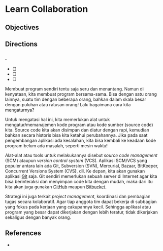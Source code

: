 # Learn Collaboration

## Objectives



## Directions

### .

- ▢
- ▢
- ▢

Membuat program sendiri tentu saja seru dan menantang. Namun di kenyataan, kita membuat program bersama-sama. Bisa dengan satu orang lainnya, suatu tim dengan beberapa orang, bahkan dalam skala besar dengan puluhan atau ratusan orang! Lalu bagaimana cara kita mengaturnya?

Untuk mengatasi hal ini, kita memerlukan alat untuk mengatur/memanajemen kode program atau kode sumber (source code) kita. Source code kita akan disimpan dan diatur dengan rapi, kemudian bahkan secara historis bisa kita ketahui perubahannya. Jika pada saat pengembangan aplikasi ada kesalahan, kita bisa kembali ke keadaan kode program belum ada masalah, seperti mesin waktu!

Alat-alat atau tools untuk melakukannya disebut _source code management_ (SCM) ataupun _version control system_ (VCS). Aplikasi SCM/VCS yang populer antara lain ada Git, Subversion (SVN), Mercurial, Bazaar, BitKeeper, Concurrent Versions System (CVS), dll. Ke depan, kita akan gunakan aplikasi [Git](https://git-scm.com) saja. Git sendiri memerlukan sebuah server di Internet agar kita bisa berinteraksi dan menyimpan code kita dengan mudah, maka dari itu kita akan juga gunakan [GitHub](https://github.com) maupun [Bitbucket](https://bitbucket.org).

Strategi ini juga terkait _project management_, koordinasi dan pembagian tugas secara kolaboratif. Agar tiap anggota tim dapat bekerja di subbagian yang fokus pada kerjaan yang cakupannya kecil. Sehingga aplikasi atau program yang besar dapat dikerjakan dengan lebih teratur, tidak dikerjakan sekaligus dengan banyak orang.

## References

-
